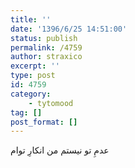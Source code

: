 ```yaml
---
title: ''
date: '1396/6/25 14:51:00'
status: publish
permalink: /4759
author: straxico
excerpt: ''
type: post
id: 4759
category:
    - tytomood
tag: []
post_format: []
---
```

عدمِ تو نیستم من انکارِ توام